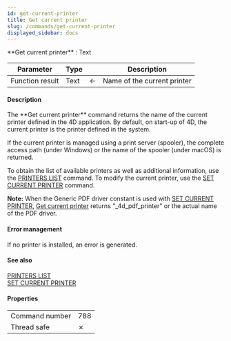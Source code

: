 ```yaml
---
id: get-current-printer
title: Get current printer
slug: /commands/get-current-printer
displayed_sidebar: docs
---
```


<!--REF #_command_.Get current printer.Syntax-->**Get current printer**  : Text<!-- END REF-->
<!--REF #_command_.Get current printer.Params-->
| Parameter | Type |  | Description |
| --- | --- | --- | --- |
| Function result | Text | &#8592; | Name of the current printer |

<!-- END REF-->

#### Description 

<!--REF #_command_.Get current printer.Summary-->The **Get current printer** command returns the name of the current printer defined in the 4D application.<!-- END REF--> By default, on start-up of 4D, the current printer is the printer defined in the system.

If the current printer is managed using a print server (spooler), the complete access path (under Windows) or the name of the spooler (under macOS) is returned.

To obtain the list of available printers as well as additional information, use the [PRINTERS LIST](printers-list.md) command. To modify the current printer, use the [SET CURRENT PRINTER](set-current-printer.md) command.

**Note:** When the Generic PDF driver constant is used with [SET CURRENT PRINTER](set-current-printer.md), [Get current printer](get-current-printer.md) returns "\_4d\_pdf\_printer" or the actual name of the PDF driver.

#### Error management 

If no printer is installed, an error is generated.

#### See also 

[PRINTERS LIST](printers-list.md)  
[SET CURRENT PRINTER](set-current-printer.md)  

#### Properties

|  |  |
| --- | --- |
| Command number | 788 |
| Thread safe | &cross; |



